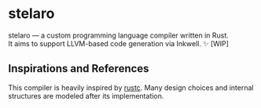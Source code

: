 # stelaro

stelaro — a custom programming language compiler written in Rust.  
It aims to support LLVM-based code generation via Inkwell. ✨ [WIP]

## Inspirations and References

This compiler is heavily inspired by [rustc](https://github.com/rust-lang/rust). Many design choices and internal structures are modeled after its implementation.